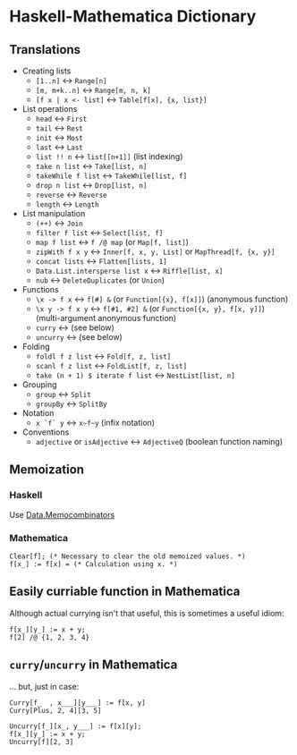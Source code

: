 # Haskell-Mathematica Dictionary

## Translations

- Creating lists
  - `[1..n]` <-> `Range[n]`
  - `[m, m+k..n]` <-> `Range[m, n, k]`
  - `[f x | x <- list]` <-> `Table[f[x], {x, list}]`
- List operations
  - `head` <-> `First`
  - `tail` <-> `Rest`
  - `init` <-> `Most`
  - `last` <-> `Last`
  - `list !! n` <-> `list[[n+1]]` (list indexing)
  - `take n list` <-> `Take[list, n]`
  - `takeWhile f list` <-> `TakeWhile[list, f]`
  - `drop n list` <-> `Drop[list, n]`
  - `reverse` <-> `Reverse`
  - `length` <-> `Length`
- List manipulation
  - `(++)` <-> `Join`
  - `filter f list` <-> `Select[list, f]`
  - `map f list` <-> `f /@ map` (or `Map[f, list]`)
  - `zipWith f x y` <-> `Inner[f, x, y, List]` or `MapThread[f, {x, y}]`
  - `concat lists` <-> `Flatten[lists, 1]`
  - `Data.List.intersperse list x` <-> `Riffle[list, x]`
  - `nub` <-> `DeleteDuplicates` (or `Union`)
- Functions
  - `\x -> f x` <-> `f[#] &` (or `Function[{x}, f[x]]`) (anonymous function)
  - `\x y -> f x y` <-> `f[#1, #2] &` (or `Function[{x, y}, f[x, y]]`) (multi-argument anonymous function)
  - `curry` <-> (see below)
  - `uncurry` <-> (see below)
- Folding
  - `foldl f z list` <-> `Fold[f, z, list]`
  - `scanl f z list` <-> `FoldList[f, z, list]`
  - `take (n + 1) $ iterate f list` <-> `NestList[list, n]`
- Grouping
  - `group` <-> `Split`
  - `groupBy` <-> `SplitBy`
- Notation
  - ``x `f` y`` <-> `x~f~y` (infix notation)
- Conventions
  - `adjective` or `isAdjective` <-> `AdjectiveQ` (boolean function naming)

## Memoization

### Haskell
Use [Data.Memocombinators](http://hackage.haskell.org/packages/archive/data-memocombinators/0.3/doc/html/Data-MemoCombinators.html)

### Mathematica

    Clear[f]; (* Necessary to clear the old memoized values. *)
    f[x_] := f[x] = (* Calculation using x. *)

## Easily curriable function in Mathematica

Although actual currying isn't that useful, this is sometimes a useful idiom:

    f[x_][y_] := x + y;
    f[2] /@ {1, 2, 3, 4}

## `curry`/`uncurry` in Mathematica

... but, just in case:

    Curry[f_  , x___][y___] := f[x, y]
    Curry[Plus, 2, 4][3, 5]

    Uncurry[f_][x_, y___] := f[x][y];
    f[x_][y_] := x + y;
    Uncurry[f][2, 3]